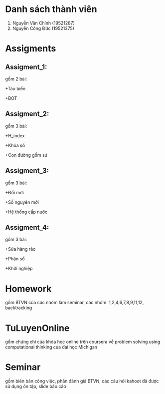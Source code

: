 # Danh sách thành viên
1. Nguyễn Văn Chính (19521287)
2. Nguyễn Công Đức (19521375)
# Assigments
## Assigment_1: 
gồm 2 bài:

+Tảo biển

+BOT
## Assigment_2: 
gồm 3 bài:

+H_index

+Khóa số

+Con đường gốm sứ 
## Assigment_3: 
gồm 3 bài:

+Đổi mới

+Số nguyên mới

+Hệ thống cấp nước
## Assigment_4: 
gồm 3 bài:

+Sửa hàng rào

+Phân số

+Khởi nghiệp
# Homework
gồm BTVN của các nhóm làm seminar, các nhóm: 1,2,4,6,7,8,9,11,12, backtracking
# TuLuyenOnline
gồm chứng chỉ của khóa học online trên coursera về problem solving using computational thinking của đại học Michigan
# Seminar
gồm biên bản công việc, phần đánh giá BTVN, các câu hỏi kahoot đã được sử dụng ôn tập, slide báo cáo

